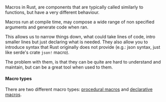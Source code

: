 Macros in Rust, are components that are typically called similarly to functions, but have a very different behaviour. 

Macros run at compile time, may compose a wide range of non specified arguments and generate code when ran. 

This allows us to narrow things down, what could take lines of code, intro smaller lines but just declaring what is needed. They also allow you to introduce syntax that Rust originally does not provide (e.g.: json syntax, just like serde's crate ``json!`` macro).

The problem with them, is that they can be quite are hard to understand and maintain, but can be a great tool when used to them.

#### Macro types
There are two different macro types: [procedural macros](./Procedural) and [declarative macros](./Declarative). 